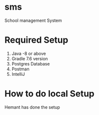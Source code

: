 # sms
School management System

# Required Setup
1. Java -8 or above
2. Gradle 7.6 version
3. Postgres Database
4. Postman
5. IntelliJ

# How to do local Setup

Hemant has done the setup


